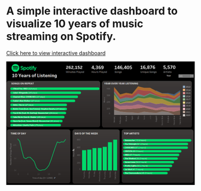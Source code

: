 # A simple interactive dashboard to visualize 10 years of music streaming on Spotify.

[Click here to view interactive dashboard](https://10az.online.tableau.com/#/site/darkmoneyspotlight/views/spotify_dashboard/Dashboard3?:iid=1)

![alt text](https://github.com/jonbig/Data_Science_Portfolio/blob/main/data_visualization_projects/spotify_dashboard/images/Capture3.PNG)
